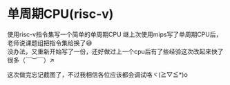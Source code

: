 # 单周期CPU(risc-v)
使用risc-v指令集写一个简单的单周期CPU
继上次使用mips写了单周期CPU后，老师说课题组把指令集给换了😅             
没办法，又重新开始写了一份，还好做过上一个cpu后有了些经验这次改起来快了很多（￣︶￣）↗　

这次做完忘记截图了，不过我相信各位应该都会调试咯ヾ(≧▽≦*)o

